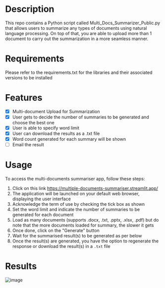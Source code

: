 # Description

This repo contains a Python script called Multi_Docs_Summarizer_Public.py that allows users to summarize any types of documents using natural language processing. 
On top of that, you are able to upload more than 1 document to carry out the summarization in a more seamless manner.

# Requirements

Please refer to the requirements.txt for the libraries and their associated versions to be installed

# Features

- [x]  Multi-document Upload for Summarization
- [x]  User gets to decide the number of summaries to be generated and choose the best one
- [x]  User is able to specify word limit
- [x]  User can download the results as a .txt file
- [X]  Word count generated for each summary will be shown
- [ ]  Email the result

# Usage

To access the multi-documents summariser app, follow these steps:

1. Click on this link https://multiple-documents-summariser.streamlit.app/
2. The application will be launched on your default web browser, displaying the user interface
3. Acknowledge the term of use by checking the tick box as shown
4. Set the word limit and indicate the number of summaries to be generated for each document
5. Load as many documents (supports .docx, .txt, .pptx, .xlsx, .pdf) but do note that the more documents loaded for summary, the slower it gets
6. Once done, click on the "Generate" button
7. Wait for the summarised result(s) to be generated as per below
8. Once the result(s) are generated, you have the option to regenerate the response or download the result(s) in a `.txt` file


# Results

![image](https://github.com/CarlosLeeZG/Multi-Documents-Summariser_Public/assets/134188381/fc3dd060-8896-4bad-be4a-316a69d1f590)


